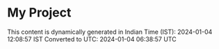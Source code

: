 # My Project

This content is dynamically generated in Indian Time (IST): 2024-01-04 12:08:57 IST
Converted to UTC: 2024-01-04 06:38:57 UTC
